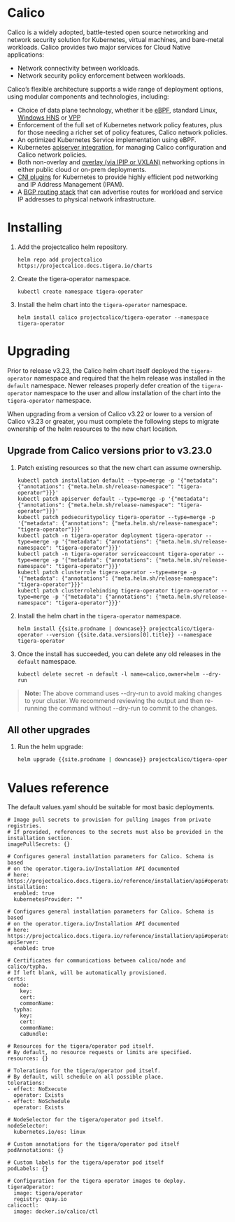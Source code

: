 # Calico

Calico is a widely adopted, battle-tested open source networking and network security solution for Kubernetes, virtual machines, and bare-metal workloads.
Calico provides two major services for Cloud Native applications:

- Network connectivity between workloads.
- Network security policy enforcement between workloads.

Calico’s flexible architecture supports a wide range of deployment options, using modular components and technologies, including:

- Choice of data plane technology, whether it be [eBPF](https://projectcalico.docs.tigera.io/maintenance/ebpf/use-cases-ebpf), standard Linux, [Windows HNS](https://docs.microsoft.com/en-us/virtualization/windowscontainers/container-networking/architecture) or [VPP](https://github.com/projectcalico/vpp-dataplane)
- Enforcement of the full set of Kubernetes network policy features, plus for those needing a richer set of policy features, Calico network policies.
- An optimized Kubernetes Service implementation using eBPF.
- Kubernetes [apiserver integration](./apiserver), for managing Calico configuration and Calico network policies.
- Both non-overlay and [overlay (via IPIP or VXLAN)](https://projectcalico.docs.tigera.io/networking/vxlan-ipip) networking options in either public cloud or on-prem deployments.
- [CNI plugins](./cni-plugin) for Kubernetes to provide highly efficient pod networking and IP Address Management (IPAM).
- A [BGP routing stack](https://projectcalico.docs.tigera.io/networking/bgp) that can advertise routes for workload and service IP addresses to physical network infrastructure.

# Installing

1. Add the projectcalico helm repository.

   ```
   helm repo add projectcalico https://projectcalico.docs.tigera.io/charts
   ```

1. Create the tigera-operator namespace.

   ```
   kubectl create namespace tigera-operator
   ```

1. Install the helm chart into the `tigera-operator` namespace.

   ```
   helm install calico projectcalico/tigera-operator --namespace tigera-operator
   ```

# Upgrading

Prior to release v3.23, the Calico helm chart itself deployed the `tigera-operator` namespace and required that the helm release was
installed in the `default` namespace. Newer releases properly defer creation of the `tigera-operator` namespace to the user and allow installation
of the chart into the `tigera-operator` namespace.

When upgrading from a version of Calico v3.22 or lower to a version of Calico v3.23 or greater, you must complete the following steps to migrate
ownership of the helm resources to the new chart location.

## Upgrade from Calico versions prior to v3.23.0

1. Patch existing resources so that the new chart can assume ownership.

   ```
   kubectl patch installation default --type=merge -p '{"metadata": {"annotations": {"meta.helm.sh/release-namespace": "tigera-operator"}}}'
   kubectl patch apiserver default --type=merge -p '{"metadata": {"annotations": {"meta.helm.sh/release-namespace": "tigera-operator"}}}'
   kubectl patch podsecuritypolicy tigera-operator --type=merge -p '{"metadata": {"annotations": {"meta.helm.sh/release-namespace": "tigera-operator"}}}'
   kubectl patch -n tigera-operator deployment tigera-operator --type=merge -p '{"metadata": {"annotations": {"meta.helm.sh/release-namespace": "tigera-operator"}}}'
   kubectl patch -n tigera-operator serviceaccount tigera-operator --type=merge -p '{"metadata": {"annotations": {"meta.helm.sh/release-namespace": "tigera-operator"}}}'
   kubectl patch clusterrole tigera-operator --type=merge -p '{"metadata": {"annotations": {"meta.helm.sh/release-namespace": "tigera-operator"}}}'
   kubectl patch clusterrolebinding tigera-operator tigera-operator --type=merge -p '{"metadata": {"annotations": {"meta.helm.sh/release-namespace": "tigera-operator"}}}'
   ```

1. Install the helm chart in the `tigera-operator` namespace.

   ```
   helm install {{site.prodname | downcase}} projectcalico/tigera-operator --version {{site.data.versions[0].title}} --namespace tigera-operator
   ```

1. Once the install has succeeded, you can delete any old releases in the `default` namespace.

   ```
   kubectl delete secret -n default -l name=calico,owner=helm --dry-run
   ```

> **Note:** The above command uses --dry-run to avoid making changes to your cluster. We recommend reviewing
> the output and then re-running the command without --dry-run to commit to the changes.

## All other upgrades

1. Run the helm upgrade:

   ```bash
   helm upgrade {{site.prodname | downcase}} projectcalico/tigera-operator
   ```

# Values reference

The default values.yaml should be suitable for most basic deployments.

```
# Image pull secrets to provision for pulling images from private registries.
# If provided, references to the secrets must also be provided in the installation section.
imagePullSecrets: {}

# Configures general installation parameters for Calico. Schema is based
# on the operator.tigera.io/Installation API documented
# here: https://projectcalico.docs.tigera.io/reference/installation/api#operator.tigera.io/v1.InstallationSpec
installation:
  enabled: true
  kubernetesProvider: ""

# Configures general installation parameters for Calico. Schema is based
# on the operator.tigera.io/Installation API documented
# here: https://projectcalico.docs.tigera.io/reference/installation/api#operator.tigera.io/v1.APIServerSpec
apiServer:
  enabled: true

# Certificates for communications between calico/node and calico/typha.
# If left blank, will be automatically provisioned.
certs:
  node:
    key:
    cert:
    commonName:
  typha:
    key:
    cert:
    commonName:
    caBundle:

# Resources for the tigera/operator pod itself.
# By default, no resource requests or limits are specified.
resources: {}

# Tolerations for the tigera/operator pod itself.
# By default, will schedule on all possible place.
tolerations:
- effect: NoExecute
  operator: Exists
- effect: NoSchedule
  operator: Exists

# NodeSelector for the tigera/operator pod itself.
nodeSelector:
  kubernetes.io/os: linux

# Custom annotations for the tigera/operator pod itself
podAnnotations: {}

# Custom labels for the tigera/operator pod itself
podLabels: {}

# Configuration for the tigera operator images to deploy.
tigeraOperator:
  image: tigera/operator
  registry: quay.io
calicoctl:
  image: docker.io/calico/ctl
```
